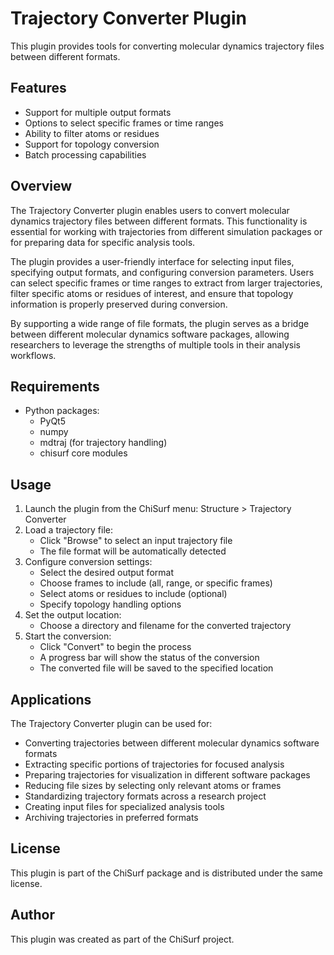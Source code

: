 # Trajectory Converter Plugin

This plugin provides tools for converting molecular dynamics trajectory files between different formats.

## Features

- Support for multiple output formats
- Options to select specific frames or time ranges
- Ability to filter atoms or residues
- Support for topology conversion
- Batch processing capabilities

## Overview

The Trajectory Converter plugin enables users to convert molecular dynamics trajectory files between different 
formats. This functionality is essential for working with trajectories from different simulation packages or for 
preparing data for specific analysis tools.

The plugin provides a user-friendly interface for selecting input files, specifying output formats, and configuring 
conversion parameters. Users can select specific frames or time ranges to extract from larger trajectories, filter 
specific atoms or residues of interest, and ensure that topology information is properly preserved during conversion.

By supporting a wide range of file formats, the plugin serves as a bridge between different molecular dynamics software 
packages, allowing researchers to leverage the strengths of multiple tools in their analysis workflows.

## Requirements

- Python packages:
  - PyQt5
  - numpy
  - mdtraj (for trajectory handling)
  - chisurf core modules

## Usage

1. Launch the plugin from the ChiSurf menu: Structure > Trajectory Converter
2. Load a trajectory file:
   - Click "Browse" to select an input trajectory file
   - The file format will be automatically detected
3. Configure conversion settings:
   - Select the desired output format
   - Choose frames to include (all, range, or specific frames)
   - Select atoms or residues to include (optional)
   - Specify topology handling options
4. Set the output location:
   - Choose a directory and filename for the converted trajectory
5. Start the conversion:
   - Click "Convert" to begin the process
   - A progress bar will show the status of the conversion
   - The converted file will be saved to the specified location

## Applications

The Trajectory Converter plugin can be used for:
- Converting trajectories between different molecular dynamics software formats
- Extracting specific portions of trajectories for focused analysis
- Preparing trajectories for visualization in different software packages
- Reducing file sizes by selecting only relevant atoms or frames
- Standardizing trajectory formats across a research project
- Creating input files for specialized analysis tools
- Archiving trajectories in preferred formats

## License

This plugin is part of the ChiSurf package and is distributed under the same license.

## Author

This plugin was created as part of the ChiSurf project.
